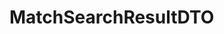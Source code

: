 #  MatchSearchResultDTO

<api-schema openapi-path="../../../api-specs/swagger-otr-api.json" name="MatchSearchResultDTO"/>